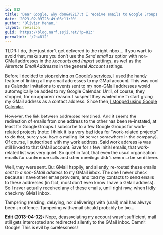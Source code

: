 ```yaml
---
id: 812
title: 'Dear Google, why don&#8217;t I receive emails to Google Groups I subscribed to?'
date: '2023-02-09T23:49:06+11:00'
author: 'Olivier Mehani'
layout: revision
guid: 'https://blog.narf.ssji.net/?p=812'
permalink: '/?p=812'
---
```


TLDR: I do, they just don’t get delivered to the right inbox… If you want to avoid that, make sure you don’t use the *Send email as* option with non-GMail addresses in the *Accounts and Import* settings, as well as the *Alternate Email Addresses* in the general *Account* settings.

Before I decided to [stop relying on Google’s services](https://www.narf.ssji.net/~shtrom/wiki/projets/nogoogle), I used the handy feature of linking all my email addresses to my GMail account. This was cool as Calendar invitations to events sent to my non-GMail addresses would automagically be added to my Google Calendar. Until, of course, they stopped, for no apparent reason. I suspect they wanted me to start giving my GMail address as a contact address. Since then, [I stopped using Google Calendar](https://www.narf.ssji.net/~shtrom/wiki/projets/nogoogle#calendar).

However, the link between addresses remained. And it seems the redirection of emails from one address to the other has been re-instated, at least for Google Groups. I subscribe to a few Google Groups for work-related projects (note: I think it is a very bad idea for “work-related projects” to do that, surely you have a mailing list server somewhere in the company). Of course, I subscribed with my work address. Said work address <del>is</del> was still linked to that GMail account. Save for a few initial emails, that work-related list was very quiet. So quiet in fact, that even the usual organisation emails for conference calls and other meetings didn’t seem to be sent there.

Well, they were sent. But GMail happily, and silently, re-routed these emails *sent to a non-GMail address* to my GMail inbox. The one I never check because I have other email providers, and told my contacts to send emails to these addresses (in fact, most don’t even know I have a GMail address). So I never actually received any of these emails, until right now, when I idly check my GMail inbox.

Tampering (reading, delaying, not delivering) with (snail) mail has always been an offence. Tampering with *e*mail should probably be too…

**Edit (2013-04-02):** Nope, deassociating my account wasn’t sufficient, mail still gets intercepted and redirected silently to the GMail inbox. Damnit Google! This is evil by carelessness!